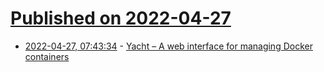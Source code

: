 # [Published on 2022-04-27](index.md)

* [2022-04-27, 07:43:34](https://news.ycombinator.com/item?id=31177376) - [Yacht – A web interface for managing Docker containers](https://yacht.sh/)

